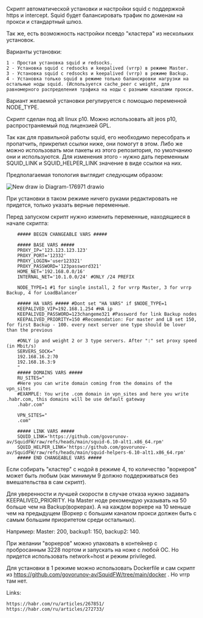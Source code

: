 Скрипт автоматической установки и настройки squid с поддержкой https и intercept. Squid будет балансировать трафик по доменам на прокси и стандартный шлюз.


Так же, есть возможность настройки псевдо "кластера" из нескольких установок.


Варианты установки:

    1 - Простая установка squid и redsocks.
    2 - Установка squid с redsocks и keepalived (vrrp) в режиме Master.
    3 - Установка squid с redsocks и keepalived (vrrp) в режиме Backup.
    4 - Установка только squid в режиме только балансировки нагрузки на остальные ноды squid. (Используется cache_peer с weight, для равномерного распределения трафика на ноды с разными каналами прокси.
  
Вариант желаемой установки регулируется с помощью переменной NODE_TYPE.


Скрипт сделан под alt linux p10. Можно использовать alt jeos p10, распространяемый под лицензией GPL.


Так как для правильной работы squid, его необходимо пересобрать и пропатчить, прикрепил ссылки ниже, они помогут в этом. Либо же можно использовать мои пакеты из этого репозитория, по умолчанию они и используются. Для изменения этого - нужно дать переменным SQUID_LINK и SQUID_HELPER_LINK значение в виде ссылки на них.


Предполагаемая топология выглядит следующим образом:

![New draw io Diagram-176971 drawio](https://github.com/user-attachments/assets/b743adc7-8765-4ebb-ad82-aef79da37313)


При установки в таком режиме ничего руками редактировать не придется, только указать верные переменные.


Перед запуском скрипт нужно изменить переменные, находящиеся в начале скрипта:

        ##### BEGIN CHANGEABLE VARS #####
        
        ##### BASE VARS #####
        PROXY_IP='123.123.123.123'
        PROXY_PORT='12332'
        PROXY_LOGIN='user123321'
        PROXY_PASSWORD='123password321'
        HOME_NET='192.168.0.0/16'
        INTERNAL_NET='10.1.0.0/24' #ONLY /24 PREFIX
        
        NODE_TYPE=1 #1 for single install, 2 for vrrp Master, 3 for vrrp Backup, 4 for LoadBalancer
        
        ##### HA VARS ##### #Dont set "HA VARS" if $NODE_TYPE=1
        KEEPALIVED_VIP=192.168.1.254 #HA ip
        KEEPALIVED_PASSWORD=123changeme321 #Password for link Backup nodes
        KEEPALIVED_PRIORITY=150 #Recomendation: For master and LB set 150, for first Backup - 100. every next server one type should be lover than the previous
        
        #ONLY ip and weight 2 or 3 type servers. After ":" set proxy speed (in Mbit/s)
        SERVERS_SOCK="
        192.168.16.2:70
        192.168.16.3:9
        "
        ##### DOMAINS VARS #####
        RU_SITES="
        #Here you can write domain coming from the domains of the vpn_sites
        #EXAMPLE: You write .com domain in vpn_sites and here you write .habr.com, this domains will be use default gateway
        .habr.com"
        
        VPN_SITES="
        .com"
        
        ##### LINK VARS #####
        SQUID_LINK='https://github.com/govorunov-av/SquidFW/raw/refs/heads/main/squid-6.10-alt1.x86_64.rpm'
        SQUID_HELPER_LINK='https://github.com/govorunov-av/SquidFW/raw/refs/heads/main/squid-helpers-6.10-alt1.x86_64.rpm'
        ##### END CHANGEABLE VARS #####


Если собирать "кластер" с нодой в режиме 4, то количество "воркеров" может быть любым (как минимум 9 должно поддерживаться без вмешательства в сам скрипт).


Для уверенности и лучшей скорости в случае отказа нужно задавать KEEPALIVED_PRIORITY. На Master ноде рекомендую указывать на 50 больше чем на Backup(воркерах). А на каждом воркере на 10 меньше чем на предыдущем (Воркер с большим каналом прокси должен быть с самым большим приоритетом среди остальных).

Например: Master: 200, backup1: 150, backup2: 140.


При желании "воркеров" можно упаковать в контейнер с пробросанным 3228 портом и запускать на ноже с любой ОС. Но придется использовать network=host и режим privileged. 


Для установки в 1 режиме можно использовать Dockerfile и сам скрипт из https://github.com/govorunov-av/SquidFW/tree/main/docker . Но vrrp там нет.


Links:

    https://habr.com/ru/articles/267851/
    https://habr.com/ru/articles/272733/
